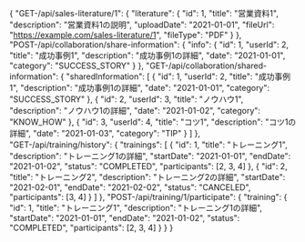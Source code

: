 {
  "GET-/api/sales-literature/1": {
    "literature": {
      "id": 1,
      "title": "営業資料1",
      "description": "営業資料1の説明",
      "uploadDate": "2021-01-01",
      "fileUrl": "https://example.com/sales-literature/1",
      "fileType": "PDF"
    }
  },
  "POST-/api/collaboration/share-information": {
    "info": {
      "id": 1,
      "userId": 2,
      "title": "成功事例1",
      "description": "成功事例1の詳細",
      "date": "2021-01-01",
      "category": "SUCCESS_STORY"
    }
  },
  "GET-/api/collaboration/shared-information": {
    "sharedInformation": [
      {
        "id": 1,
        "userId": 2,
        "title": "成功事例1",
        "description": "成功事例1の詳細",
        "date": "2021-01-01",
        "category": "SUCCESS_STORY"
      },
      {
        "id": 2,
        "userId": 3,
        "title": "ノウハウ1",
        "description": "ノウハウ1の詳細",
        "date": "2021-01-02",
        "category": "KNOW_HOW"
      },
      {
        "id": 3,
        "userId": 4,
        "title": "コツ1",
        "description": "コツ1の詳細",
        "date": "2021-01-03",
        "category": "TIP"
      }
    ]
  },
  "GET-/api/training/history": {
    "trainings": [
      {
        "id": 1,
        "title": "トレーニング1",
        "description": "トレーニング1の詳細",
        "startDate": "2021-01-01",
        "endDate": "2021-01-02",
        "status": "COMPLETED",
        "participants": [2, 3, 4]
      },
      {
        "id": 2,
        "title": "トレーニング2",
        "description": "トレーニング2の詳細",
        "startDate": "2021-02-01",
        "endDate": "2021-02-02",
        "status": "CANCELED",
        "participants": [3, 4]
      }
    ]
  },
  "POST-/api/training/1/participate": {
    "training": {
      "id": 1,
      "title": "トレーニング1",
      "description": "トレーニング1の詳細",
      "startDate": "2021-01-01",
      "endDate": "2021-01-02",
      "status": "COMPLETED",
      "participants": [2, 3, 4]
    }
  }
}